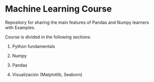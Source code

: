 # Machine Learning Course

Repository for sharing the main features of Pandas and Numpy learners with Examples.

Course is divided in the following sections:

1. Python fundamentals

2. Numpy 

3. Pandas

4. Visualización (Matplotlib, Seaborn)

